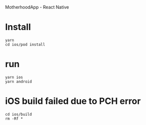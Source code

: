MotherhoodApp - React Native

# Install
    yarn
    cd ios/pod install
    
# run
    yarn ios
    yarn android
    
# iOS build failed due to PCH error
    cd ios/build
    rm -Rf *
    
